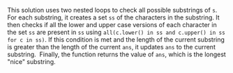 This solution uses two nested loops to check all possible substrings of `s`. For each substring, it creates a set `ss` of the characters in the substring. It then checks if all the lower and upper case versions of each character in the set `ss` are present in `ss` using `all(c.lower() in ss and c.upper() in ss for c in ss)`. If this condition is met and the length of the current substring is greater than the length of the current `ans`, it updates `ans` to the current substring.
​
Finally, the function returns the value of `ans`, which is the longest "nice" substring.
​
